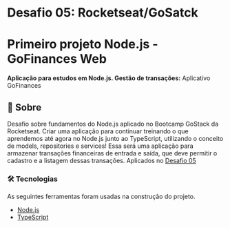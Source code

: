 # Desafio 05: Rocketseat/GoSatck

# Primeiro projeto Node.js - GoFinances Web
<p alin="center"><b>Aplicação para estudos em Node.js. Gestão de transações:</b> Aplicativo GoFinances</p>

## 🚀 Sobre
Desafio sobre fundamentos do Node.js aplicado no Bootcamp GoStack da Rocketseat. 
Criar uma aplicação para continuar treinando o que aprendemos até agora no Node.js junto ao TypeScript, utilizando o conceito de models, repositories e services!
Essa será uma aplicação para armazenar transações financeiras de entrada e saída, que deve permitir o cadastro e a listagem dessas transações.
Aplicados no [Desafio 05](https://github.com/rocketseat-education/bootcamp-gostack-desafios/tree/master/desafio-fundamentos-nodejs)

### 🛠 Tecnologias
As seguintes ferramentas foram usadas na construção do projeto.
 
- [Node.js](https://nodejs.org/en/)
- [TypeScript](https://www.typescriptlang.org/)

